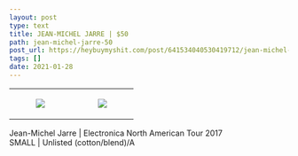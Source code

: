 ```yaml
---
layout: post
type: text
title: JEAN-MICHEL JARRE | $50
path: jean-michel-jarre-50
post_url: https://heybuymyshit.com/post/641534040530419712/jean-michel-jarre-50
tags: []
date: 2021-01-28
---
```




<table style="width:100%;"><tr><td style="vertical-align:top;">
      <figure class="tmblr-full" data-orig-height="2048" data-orig-width="1365" data-orig-src="https://concertshirts.netlify.app/shirts/0283/0283-01.jpg"><img src="https://64.media.tumblr.com/40d97553aa498589012f6994bd0ef2e3/5139300f8e46a44e-c5/s540x810/b435473232f6c8996df771f2c7b3dda1863fd469.jpg" data-orig-height="2048" data-orig-width="1365" data-orig-src="https://concertshirts.netlify.app/shirts/0283/0283-01.jpg"/></figure></td>
    <td style="vertical-align:top;">
      <figure class="tmblr-full" data-orig-height="2048" data-orig-width="1365" data-orig-src="https://concertshirts.netlify.app/shirts/0283/0283-02.jpg"><img src="https://64.media.tumblr.com/592a151f688079e7b31d2ff5ef7daaca/5139300f8e46a44e-c3/s540x810/bd7785942ff2770717bf6282c4e187dddbe0a201.jpg" data-orig-height="2048" data-orig-width="1365" data-orig-src="https://concertshirts.netlify.app/shirts/0283/0283-02.jpg"/></figure></td>
  </tr></table><p>
  Jean-Michel Jarre | Electronica North American Tour 2017<br/>SMALL | Unlisted (cotton/blend)/A
</p>

